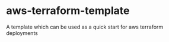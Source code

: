 # aws-terraform-template
A template which can be used as a quick start for aws terraform deployments
